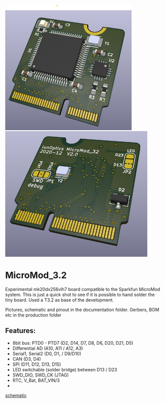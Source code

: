 
<img src="/Documentation/V2.0_3d.jpg" alt="3d top" height="400" > <img src="/Documentation/V2.0_3d_bottom.jpg" alt="3d bottom" height="400" >

# MicroMod_3.2
Experimental mk20dx256vlh7 board compatible to the Sparkfun MicroMod system. This is just a quick shot to see if it is possible to hand solder the tiny board. Used a T3.2 as base of the development.

Pictures, schematic and pinout in the documentation folder. Gerbers, BOM etc in the production folder

## Features:
- 8bit bus: PTD0 - PTD7 (D2, D14, D7, D8, D6, D20, D21, D5)
- Differential AD (A10, A11 / A12, A3) 
- Serial1, Serial2 (D0, D1, / D9/D10) 
- CAN (D3, D4)
- SPI (D11, D12, D13, D15)
- LED switchable (solder bridge) between D13 / D23
- SWD_DIO, SWD_CK (JTAG)
- RTC, V_Bat, BAT_VIN/3
- 

[schematic](/Documentation/Schematic.pdf)
